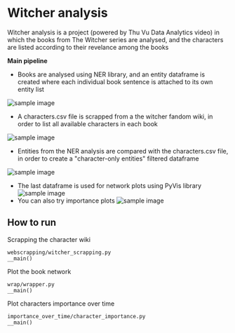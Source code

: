 # Witcher analysis
Witcher analysis is a project (powered by Thu Vu Data Analytics video) in which the books from The Witcher series are analysed, and the characters are listed according to their revelance among the books

**Main pipeline**
- Books are analysed using NER library, and an entity dataframe is created where each individual book sentence is
attached to its own entity list

![sample image](https://i.imgur.com/iKg2nyM.png)

- A characters.csv file is scrapped from a the witcher fandom wiki, in order to list all available characters in 
each book

![sample image](https://i.imgur.com/yM99aVF.png)
- Entities from the NER analysis are compared with the characters.csv file, in order to create a "character-only
entities" filtered dataframe

![sample image](https://i.imgur.com/UC3ekE0.png)
- The last dataframe is used for network plots using PyVis library
![sample image](https://i.imgur.com/d1l1ToA.png)
- You can also try importance plots
![sample image](https://i.imgur.com/XLigFm2.png)
## How to run
Scrapping the character wiki
```
webscrapping/witcher_scrapping.py
__main()
```
Plot the book network
```
wrap/wrapper.py
__main()
```
Plot characters importance over time
```
importance_over_time/character_importance.py
__main()
```